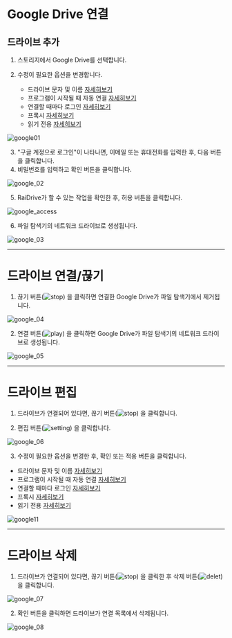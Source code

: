 # Google Drive 연결

## 드라이브 추가

1. 스토리지에서 Google Drive를 선택합니다.

2. 수정이 필요한 옵션을 변경합니다.

   - 드라이브 문자 및 이름 [자세히보기](https://github.com/bin1006/test/blob/master/drive_name.md)
   - 프로그램이 시작될 때 자동 연결 [자세히보기](https://github.com/bin1006/test/blob/master/automatic.md)
   - 연결할 때마다 로그인 [자세히보기](https://github.com/bin1006/test/blob/master/connection_login.md)
   - 프록시 [자세히보기](https://github.com/bin1006/test/blob/master/proxy.md#%ED%94%84%EB%A1%9D%EC%8B%9C-%EC%82%AC%EC%9A%A9)
   - 읽기 전용 [자세히보기](https://github.com/bin1006/test/blob/master/read.md)

![google01](/google01.png?raw=true) 

3. "구글 계정으로 로그인"이 나타나면, 이메일 또는 휴대전화를 입력한 후, 다음 버튼을 클릭합니다.
4. 비밀번호를 입력하고 확인 버튼을 클릭합니다.

![google_02](/google_02.PNG?raw=true)

5. RaiDrive가 할 수 있는 작업을 확인한 후, 허용 버튼을 클릭합니다.

![google_access](/google_access.PNG?raw=true)

6. 파일 탐색기의 네트워크 드라이브로 생성됩니다.

![google_03](/google_03.PNG?raw=true)


---


# 드라이브 연결/끊기

1. 끊기 버튼(![stop](/stop_icon1.png?raw=true)) 을 클릭하면 연결한 Google Drive가 파일 탐색기에서 제거됩니다.

![google_04](/google_04.PNG?raw=true)

2. 연결 버튼(![play](/play.png?raw=true)) 을 클릭하면 Google Drive가 파일 탐색기의 네트워크 드라이브로 생성됩니다.

![google_05](/google_05.PNG?raw=true)

---

# 드라이브 편집

1. 드라이브가 연결되어 있다면, 끊기 버튼(![stop](/stop_icon1.png?raw=true)) 을 클릭합니다.
   
2. 편집 버튼(![setting](/setting_icon.png?raw=true)) 을 클릭합니다.

![google_06](/google_06.png?raw=true)

3. 수정이 필요한 옵션을 변경한 후, 확인 또는 적용 버튼을 클릭합니다.

  - 드라이브 문자 및 이름 [자세히보기](https://github.com/bin1006/test/blob/master/drive_name.md)
  - 프로그램이 시작될 때 자동 연결 [자세히보기](https://github.com/bin1006/test/blob/master/automatic.md)
  - 연결할 때마다 로그인 [자세히보기](https://github.com/bin1006/test/blob/master/connection_login.md)
  - 프록시 [자세히보기](https://github.com/bin1006/test/blob/master/proxy.md#%ED%94%84%EB%A1%9D%EC%8B%9C-%EC%82%AC%EC%9A%A9)
  - 읽기 전용 [자세히보기](https://github.com/bin1006/test/blob/master/read.md)

![google11](/google11.PNG?raw=true)


---  


# 드라이브 삭제

1. 드라이브가 연결되어 있다면, 끊기 버튼(![stop](/stop.png1?raw=true)) 을 클릭한 후 삭제 버튼(![delet](/delet.png?raw=true)) 을 클릭합니다.

![google_07](/google_07.png?raw=true)

2. 확인 버튼을 클릭하면 드라이브가 연결 목록에서 삭제됩니다.

![google_08](/google_08.PNG?raw=true)

